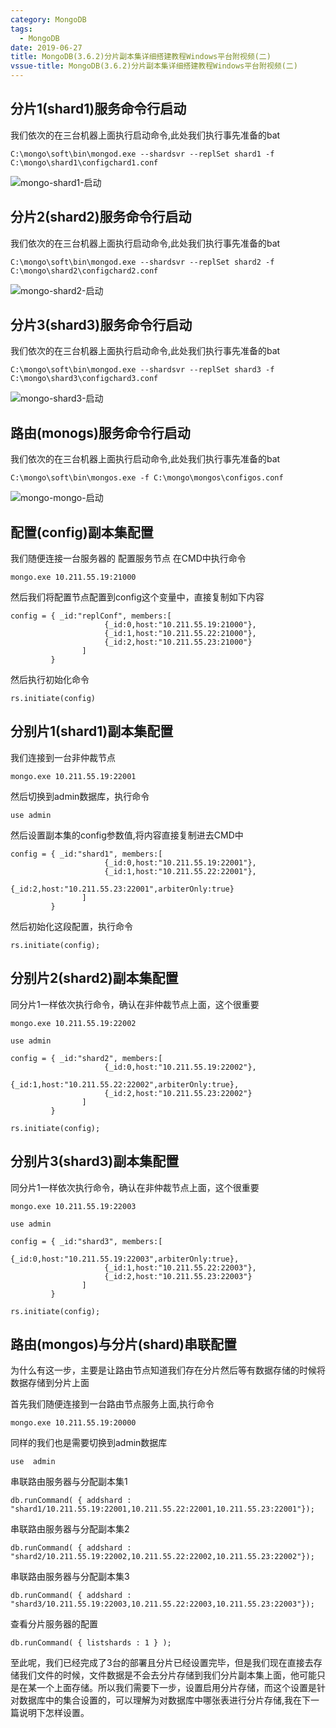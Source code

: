 ```yaml
---
category: MongoDB
tags:
  - MongoDB
date: 2019-06-27
title: MongoDB(3.6.2)分片副本集详细搭建教程Windows平台附视频(二)
vssue-title: MongoDB(3.6.2)分片副本集详细搭建教程Windows平台附视频(二)
---
```


## 分片1(shard1)服务命令行启动
我们依次的在三台机器上面执行启动命令,此处我们执行事先准备的bat
```
C:\mongo\soft\bin\mongod.exe --shardsvr --replSet shard1 -f C:\mongo\shard1\configchard1.conf
```

![mongo-shard1-启动](../../../.vuepress/public/img/mongo/mongodb3-6-2/2/1-1.png)


## 分片2(shard2)服务命令行启动
我们依次的在三台机器上面执行启动命令,此处我们执行事先准备的bat
```
C:\mongo\soft\bin\mongod.exe --shardsvr --replSet shard2 -f C:\mongo\shard2\configchard2.conf
```

![mongo-shard2-启动](../../../.vuepress/public/img/mongo/mongodb3-6-2/2/2-2.png)


## 分片3(shard3)服务命令行启动
我们依次的在三台机器上面执行启动命令,此处我们执行事先准备的bat
```
C:\mongo\soft\bin\mongod.exe --shardsvr --replSet shard3 -f C:\mongo\shard3\configchard3.conf
```

![mongo-shard3-启动](../../../.vuepress/public/img/mongo/mongodb3-6-2/2/3-2.png)


## 路由(monogs)服务命令行启动
我们依次的在三台机器上面执行启动命令,此处我们执行事先准备的bat
```
C:\mongo\soft\bin\mongos.exe -f C:\mongo\mongos\configos.conf
```

![mongo-mongo-启动](../../../.vuepress/public/img/mongo/mongodb3-6-2/2/4-2.png)

## 配置(config)副本集配置
我们随便连接一台服务器的  配置服务节点 在CMD中执行命令
```
mongo.exe 10.211.55.19:21000
```

然后我们将配置节点配置到config这个变量中，直接复制如下内容

```
config = { _id:"replConf", members:[
                     {_id:0,host:"10.211.55.19:21000"},
                     {_id:1,host:"10.211.55.22:21000"},
                     {_id:2,host:"10.211.55.23:21000"}
                ]
         }
``` 
然后执行初始化命令

```
rs.initiate(config)
```

## 分别片1(shard1)副本集配置
我们连接到一台非仲裁节点

```
mongo.exe 10.211.55.19:22001
```
然后切换到admin数据库，执行命令
```
use admin
```
然后设置副本集的config参数值,将内容直接复制进去CMD中
```
config = { _id:"shard1", members:[
                     {_id:0,host:"10.211.55.19:22001"},
                     {_id:1,host:"10.211.55.22:22001"},
                     {_id:2,host:"10.211.55.23:22001",arbiterOnly:true}
                ]
         }
```
然后初始化这段配置，执行命令
```
rs.initiate(config);  
```

## 分别片2(shard2)副本集配置
同分片1一样依次执行命令，确认在非仲裁节点上面，这个很重要
```
mongo.exe 10.211.55.19:22002
```
```
use admin
```
```
config = { _id:"shard2", members:[
                     {_id:0,host:"10.211.55.19:22002"},
                     {_id:1,host:"10.211.55.22:22002",arbiterOnly:true},
                     {_id:2,host:"10.211.55.23:22002"}
                ]
         }
```
```
rs.initiate(config); 
```
## 分别片3(shard3)副本集配置
同分片1一样依次执行命令，确认在非仲裁节点上面，这个很重要
```
mongo.exe 10.211.55.19:22003
```
```
use admin
```
```
config = { _id:"shard3", members:[
                     {_id:0,host:"10.211.55.19:22003",arbiterOnly:true},
                     {_id:1,host:"10.211.55.22:22003"},
                     {_id:2,host:"10.211.55.23:22003"}
                ]
         }
```
```
rs.initiate(config);
```

## 路由(mongos)与分片(shard)串联配置
为什么有这一步，主要是让路由节点知道我们存在分片然后等有数据存储的时候将数据存储到分片上面

首先我们随便连接到一台路由节点服务上面,执行命令

```
mongo.exe 10.211.55.19:20000
```

同样的我们也是需要切换到admin数据库

```
use  admin
```

串联路由服务器与分配副本集1
```
db.runCommand( { addshard : "shard1/10.211.55.19:22001,10.211.55.22:22001,10.211.55.23:22001"});
```
串联路由服务器与分配副本集2

```
db.runCommand( { addshard : "shard2/10.211.55.19:22002,10.211.55.22:22002,10.211.55.23:22002"});
```

串联路由服务器与分配副本集3

```
db.runCommand( { addshard : "shard3/10.211.55.19:22003,10.211.55.22:22003,10.211.55.23:22003"});
```

查看分片服务器的配置

```
db.runCommand( { listshards : 1 } );
```

至此呢，我们已经完成了3台的部署且分片已经设置完毕，但是我们现在直接去存储我们文件的时候，文件数据是不会去分片存储到我们分片副本集上面，他可能只是在某一个上面存储。所以我们需要下一步，设置启用分片存储，而这个设置是针对数据库中的集合设置的，可以理解为对数据库中哪张表进行分片存储,我在下一篇说明下怎样设置。

